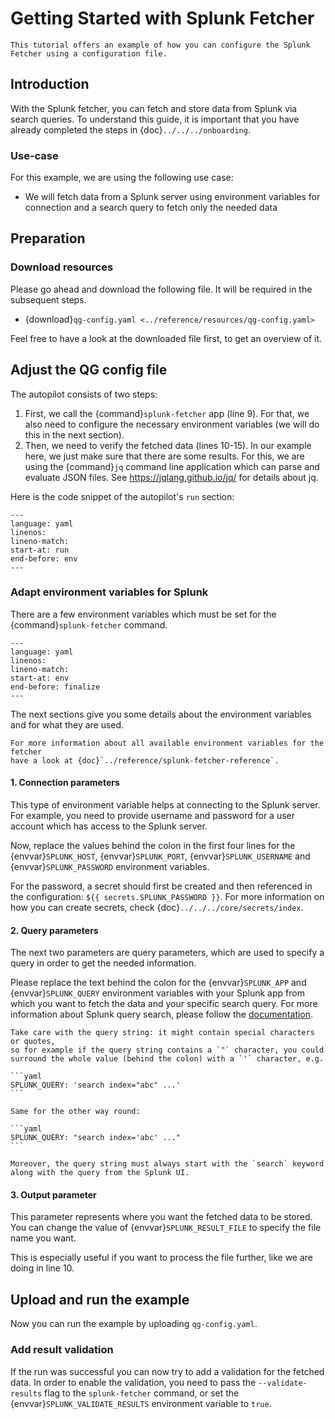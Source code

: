 <!--
SPDX-FileCopyrightText: 2024 grow platform GmbH

SPDX-License-Identifier: MIT
-->

# Getting Started with Splunk Fetcher

```{note}
This tutorial offers an example of how you can configure the Splunk Fetcher using a configuration file.
```

## Introduction

With the Splunk fetcher, you can fetch and store data from Splunk via search queries. To understand this guide, it is important that you have already completed the steps in {doc}`../../../onboarding`.

### Use-case

For this example, we are using the following use case:

* We will fetch data from a Splunk server using environment variables for connection and a search query to fetch only the needed data

## Preparation

### Download resources

Please go ahead and download the following file. It will be required in the subsequent steps.

* {download}`qg-config.yaml <../reference/resources/qg-config.yaml>`

Feel free to have a look at the downloaded file first, to get an overview of it.

## Adjust the QG config file

The autopilot consists of two steps:

1. First, we call the {command}`splunk-fetcher` app (line 9). For that, we also
   need to configure the necessary environment variables (we will do this
   in the next section).
2. Then, we need to verify the fetched data (lines 10-15). In our example here,
   we just make sure that there are some results. For this, we are using the
   {command}`jq` command line application which can parse and evaluate JSON
   files.  See <https://jqlang.github.io/jq/> for details about jq.

Here is the code snippet of the autopilot's `run` section:

```{literalinclude} ../reference/resources/qg-config.yaml
---
language: yaml
linenos:
lineno-match:
start-at: run
end-before: env
---
```

### Adapt environment variables for Splunk

There are a few environment variables which must be set for the
{command}`splunk-fetcher` command.

```{literalinclude} ../reference/resources/qg-config.yaml
---
language: yaml
linenos:
lineno-match:
start-at: env
end-before: finalize
---
```

The next sections give you some details about the environment
variables and for what they are used.

```{note}
For more information about all available environment variables for the fetcher
have a look at {doc}`../reference/splunk-fetcher-reference`.
```

#### 1. Connection parameters

This type of environment variable helps at connecting to the Splunk server.
For example, you need to provide username and password for a user account
which has access to the Splunk server.

Now, replace the values behind the colon in the first four lines for the
{envvar}`SPLUNK_HOST`, {envvar}`SPLUNK_PORT`, {envvar}`SPLUNK_USERNAME` and
{envvar}`SPLUNK_PASSWORD` environment variables.

For the password, a secret should first be created and then referenced in the configuration: `${{ secrets.SPLUNK_PASSWORD }}`. For more information on how you can create secrets, check {doc}`../../../core/secrets/index`.

#### 2. Query parameters

The next two parameters are query parameters, which are used to specify a query in order to get the needed information.

Please replace the text behind the colon for the {envvar}`SPLUNK_APP` and {envvar}`SPLUNK_QUERY` environment variables with your Splunk app from which you want to fetch the data and your specific search query. For more information about Splunk query search, please follow the [documentation](https://docs.splunk.com/Documentation/Splunk/9.1.0/Search/WhatsinSplunkSearch).

````{note}
Take care with the query string: it might contain special characters or quotes,
so for example if the query string contains a `"` character, you could surround the whole value (behind the colon) with a `'` character, e.g.

```yaml
SPLUNK_QUERY: 'search index="abc" ...'
```

Same for the other way round:

```yaml
SPLUNK_QUERY: "search index='abc' ..."
```

Moreover, the query string must always start with the `search` keyword along with the query from the Splunk UI.

````

#### 3. Output parameter

This parameter represents where you want the fetched data to be stored. You can change the value of {envvar}`SPLUNK_RESULT_FILE` to specify the file name you want.

This is especially useful if you want to process the file further, like we are doing in line 10.

## Upload and run the example

Now you can run the example by uploading `qg-config.yaml`.

### Add result validation

If the run was successful you can now try to add a validation for the fetched data.
In order to enable the validation, you need to pass the `--validate-results` flag to the `splunk-fetcher` command, or set the {envvar}`SPLUNK_VALIDATE_RESULTS` environment variable to `true`.
